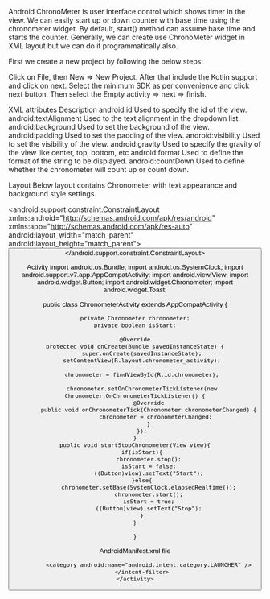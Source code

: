 Android ChronoMeter is user interface control which shows timer in the view. We can easily start up or down counter with base time using the chronometer widget. By default, start() method can assume base time and starts the counter.
Generally, we can create use ChronoMeter widget in XML layout but we can do it programmatically also.

First we create a new project by following the below steps: 

Click on File, then New => New Project.
After that include the Kotlin support and click on next.
Select the minimum SDK as per convenience and click next button.
Then select the Empty activity => next => finish.

XML attributes	                                                     Description
android:id	                                           Used to specify the id of the view.
android:textAlignment	             Used to the text alignment in the dropdown list.
android:background	                    Used to set the background of the view.
android:padding                                     	Used to set the padding of the view.
android:visibility	                          Used to set the visibility of the view.
android:gravity	                       Used to specify the gravity of the view like center, top, bottom, etc
android:format	                        Used to define the format of the string to be displayed.
android:countDown	         Used to define whether the chronometer will count up or count down.

Layout
Below layout contains Chronometer with text appearance and background style settings.

<?xml version="1.0" encoding="utf-8"?>
<android.support.constraint.ConstraintLayout
    xmlns:android="http://schemas.android.com/apk/res/android"
    xmlns:app="http://schemas.android.com/apk/res-auto"
    android:layout_width="match_parent"
    android:layout_height="match_parent">
    <Chronometer
        android:id="@+id/chronometer"
        android:layout_width="match_parent"
        android:layout_height="wrap_content"
        android:layout_margin="16dp"
        android:textAlignment="center"
        android:textAppearance="@style/TextAppearance.AppCompat.Large"
        android:textColor="#ad1457"
        android:background="#b2dfdb"
        app:layout_constraintLeft_toLeftOf="parent"
        app:layout_constraintRight_toRightOf="parent"
        app:layout_constraintTop_toTopOf="parent"></Chronometer>
    <Button
        android:layout_width="wrap_content"
        android:layout_height="wrap_content"
        android:layout_margin="16dp"
        style="@style/Widget.AppCompat.Button.Colored"
        android:text="Start"
        android:onClick="startStopChronometer"
        app:layout_constraintLeft_toLeftOf="parent"
        app:layout_constraintRight_toRightOf="parent"
        app:layout_constraintTop_toBottomOf="@+id/chronometer"
        />
</android.support.constraint.ConstraintLayout>

Activity
import android.os.Bundle;
import android.os.SystemClock;
import android.support.v7.app.AppCompatActivity;
import android.view.View;
import android.widget.Button;
import android.widget.Chronometer;
import android.widget.Toast;

public class ChronometerActivity  extends AppCompatActivity {

    private Chronometer chronometer;
    private boolean isStart;

    @Override
    protected void onCreate(Bundle savedInstanceState) {
        super.onCreate(savedInstanceState);
        setContentView(R.layout.chronometer_activity);

        chronometer = findViewById(R.id.chronometer);
      
        chronometer.setOnChronometerTickListener(new Chronometer.OnChronometerTickListener() {
            @Override
            public void onChronometerTick(Chronometer chronometerChanged) {
                chronometer = chronometerChanged;
            }
        });
    }
    public void startStopChronometer(View view){
        if(isStart){
            chronometer.stop();
            isStart = false;
            ((Button)view).setText("Start");
        }else{
            chronometer.setBase(SystemClock.elapsedRealtime());
            chronometer.start();
            isStart = true;
            ((Button)view).setText("Stop");
        }
    }
}

AndroidManifest.xml file

<?xml version="1.0" encoding="utf-8"?>
<manifest xmlns:android="http://schemas.android.com/apk/res/android"
package="com.geeksforgeeks.myfirstkotlinapp">
 
<application
    android:allowBackup="true"
    android:icon="@mipmap/ic_launcher"
    android:label="@string/app_name"
    android:roundIcon="@mipmap/ic_launcher_round"
    android:supportsRtl="true"
    android:theme="@style/AppTheme">
    <activity android:name=".MainActivity">
        <intent-filter>
            <action android:name="android.intent.action.MAIN" />
 
            <category android:name="android.intent.category.LAUNCHER" />
        </intent-filter>
    </activity>
</application>
 
</manifest>
